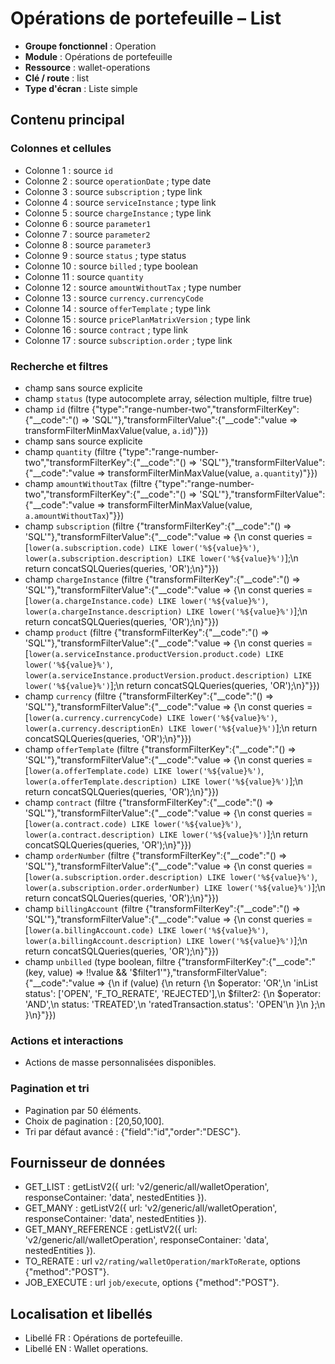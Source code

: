 # Opérations de portefeuille – List

- **Groupe fonctionnel** : Operation
- **Module** : Opérations de portefeuille
- **Ressource** : wallet-operations
- **Clé / route** : list
- **Type d'écran** : Liste simple

## Contenu principal
### Colonnes et cellules
- Colonne 1 : source `id`
- Colonne 2 : source `operationDate` ; type date
- Colonne 3 : source `subscription` ; type link
- Colonne 4 : source `serviceInstance` ; type link
- Colonne 5 : source `chargeInstance` ; type link
- Colonne 6 : source `parameter1`
- Colonne 7 : source `parameter2`
- Colonne 8 : source `parameter3`
- Colonne 9 : source `status` ; type status
- Colonne 10 : source `billed` ; type boolean
- Colonne 11 : source `quantity`
- Colonne 12 : source `amountWithoutTax` ; type number
- Colonne 13 : source `currency.currencyCode`
- Colonne 14 : source `offerTemplate` ; type link
- Colonne 15 : source `pricePlanMatrixVersion` ; type link
- Colonne 16 : source `contract` ; type link
- Colonne 17 : source `subscription.order` ; type link

### Recherche et filtres
- champ sans source explicite
- champ `status` (type autocomplete array, sélection multiple, filtre true)
- champ `id` (filtre {"type":"range-number-two","transformFilterKey":{"__code":"() => 'SQL'"},"transformFilterValue":{"__code":"value => transformFilterMinMaxValue(value, `a.id`)"}})
- champ sans source explicite
- champ `quantity` (filtre {"type":"range-number-two","transformFilterKey":{"__code":"() => 'SQL'"},"transformFilterValue":{"__code":"value => transformFilterMinMaxValue(value, `a.quantity`)"}})
- champ `amountWithoutTax` (filtre {"type":"range-number-two","transformFilterKey":{"__code":"() => 'SQL'"},"transformFilterValue":{"__code":"value => transformFilterMinMaxValue(value, `a.amountWithoutTax`)"}})
- champ `subscription` (filtre {"transformFilterKey":{"__code":"() => 'SQL'"},"transformFilterValue":{"__code":"value => {\n  const queries = [`lower(a.subscription.code) LIKE lower('%${value}%')`, `lower(a.subscription.description) LIKE lower('%${value}%')`];\n  return concatSQLQueries(queries, 'OR');\n}"}})
- champ `chargeInstance` (filtre {"transformFilterKey":{"__code":"() => 'SQL'"},"transformFilterValue":{"__code":"value => {\n  const queries = [`lower(a.chargeInstance.code) LIKE lower('%${value}%')`, `lower(a.chargeInstance.description) LIKE lower('%${value}%')`];\n  return concatSQLQueries(queries, 'OR');\n}"}})
- champ `product` (filtre {"transformFilterKey":{"__code":"() => 'SQL'"},"transformFilterValue":{"__code":"value => {\n  const queries = [`lower(a.serviceInstance.productVersion.product.code) LIKE lower('%${value}%')`, `lower(a.serviceInstance.productVersion.product.description) LIKE lower('%${value}%')`];\n  return concatSQLQueries(queries, 'OR');\n}"}})
- champ `currency` (filtre {"transformFilterKey":{"__code":"() => 'SQL'"},"transformFilterValue":{"__code":"value => {\n  const queries = [`lower(a.currency.currencyCode) LIKE lower('%${value}%')`, `lower(a.currency.descriptionEn) LIKE lower('%${value}%')`];\n  return concatSQLQueries(queries, 'OR');\n}"}})
- champ `offerTemplate` (filtre {"transformFilterKey":{"__code":"() => 'SQL'"},"transformFilterValue":{"__code":"value => {\n  const queries = [`lower(a.offerTemplate.code) LIKE lower('%${value}%')`, `lower(a.offerTemplate.description) LIKE lower('%${value}%')`];\n  return concatSQLQueries(queries, 'OR');\n}"}})
- champ `contract` (filtre {"transformFilterKey":{"__code":"() => 'SQL'"},"transformFilterValue":{"__code":"value => {\n  const queries = [`lower(a.contract.code) LIKE lower('%${value}%')`, `lower(a.contract.description) LIKE lower('%${value}%')`];\n  return concatSQLQueries(queries, 'OR');\n}"}})
- champ `orderNumber` (filtre {"transformFilterKey":{"__code":"() => 'SQL'"},"transformFilterValue":{"__code":"value => {\n  const queries = [`lower(a.subscription.order.description) LIKE lower('%${value}%')`, `lower(a.subscription.order.orderNumber) LIKE lower('%${value}%')`];\n  return concatSQLQueries(queries, 'OR');\n}"}})
- champ `billingAccount` (filtre {"transformFilterKey":{"__code":"() => 'SQL'"},"transformFilterValue":{"__code":"value => {\n  const queries = [`lower(a.billingAccount.code) LIKE lower('%${value}%')`, `lower(a.billingAccount.description) LIKE lower('%${value}%')`];\n  return concatSQLQueries(queries, 'OR');\n}"}})
- champ `unbilled` (type boolean, filtre {"transformFilterKey":{"__code":"(key, value) => !!value && '$filter1'"},"transformFilterValue":{"__code":"value => {\n  if (value) {\n    return {\n      $operator: 'OR',\n      'inList status': ['OPEN', 'F_TO_RERATE', 'REJECTED'],\n      $filter2: {\n        $operator: 'AND',\n        status: 'TREATED',\n        'ratedTransaction.status': 'OPEN'\n      }\n    };\n  }\n}"}})

### Actions et interactions
- Actions de masse personnalisées disponibles.

### Pagination et tri
- Pagination par 50 éléments.
- Choix de pagination : [20,50,100].
- Tri par défaut avancé : {"field":"id","order":"DESC"}.

## Fournisseur de données
- GET_LIST : getListV2({
  url: 'v2/generic/all/walletOperation',
  responseContainer: 'data',
  nestedEntities
}).
- GET_MANY : getListV2({
  url: 'v2/generic/all/walletOperation',
  responseContainer: 'data',
  nestedEntities
}).
- GET_MANY_REFERENCE : getListV2({
  url: 'v2/generic/all/walletOperation',
  responseContainer: 'data',
  nestedEntities
}).
- TO_RERATE : url `v2/rating/walletOperation/markToRerate`, options {"method":"POST"}.
- JOB_EXECUTE : url `job/execute`, options {"method":"POST"}.

## Localisation et libellés
- Libellé FR : Opérations de portefeuille.
- Libellé EN : Wallet operations.
